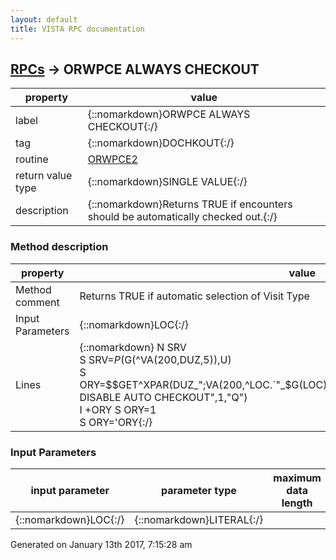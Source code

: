 ```yaml
---
layout: default
title: VISTA RPC documentation
---
```




## [RPCs](TableOfContent.md) &#8594; ORWPCE ALWAYS CHECKOUT 

 property | value 
--- | --- 
 label | {::nomarkdown}ORWPCE ALWAYS CHECKOUT{:/}
 tag | {::nomarkdown}DOCHKOUT{:/}
 routine | [ORWPCE2](http://code.osehra.org/dox/Routine_ORWPCE2_source.html)
 return value type | {::nomarkdown}SINGLE VALUE{:/}
 description | {::nomarkdown}Returns TRUE if encounters should be automatically checked out.{:/}


### Method description

 property | value 
 --- | --- 
 Method comment | Returns TRUE if automatic selection of Visit Type
 Input Parameters | {::nomarkdown}LOC{:/}
 Lines | {::nomarkdown} N SRV<br/> S SRV=$P($G(^VA(200,DUZ,5)),U)<br/> S ORY=$$GET^XPAR(DUZ_";VA(200,^LOC.`"_$G(LOC)_"^SRV.`"_+$G(SRV)_"^DIV^SYS","ORWPCE DISABLE AUTO CHECKOUT",1,"Q")<br/> I +ORY S ORY=1<br/> S ORY='ORY{:/}

### Input Parameters

| input parameter | parameter type | maximum data length | required | description | 
| --- | --- | --- | --- | --- | 
| {::nomarkdown}LOC{:/} | {::nomarkdown}LITERAL{:/} |  |  | {::nomarkdown}Location{:/} | 




 Generated on January 13th 2017, 7:15:28 am